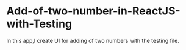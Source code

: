 # Add-of-two-number-in-ReactJS-with-Testing
In this app,I create UI for adding of two numbers with the testing file.
